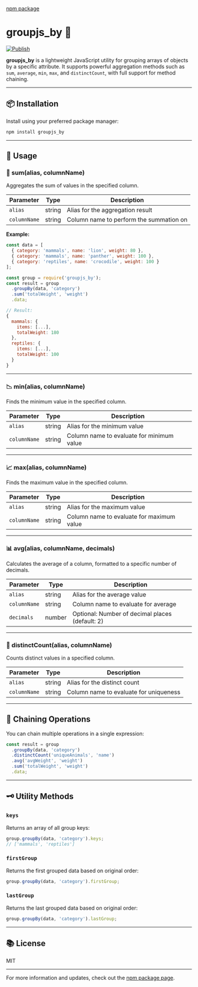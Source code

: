 
[npm package](https://www.npmjs.com/package/groupjs_by)

# groupjs_by 🚀

[![Publish](https://github.com/juli04guilar/groupBy/actions/workflows/publish.yml/badge.svg?branch=master)](https://github.com/juli04guilar/groupBy/actions/workflows/publish.yml)

**groupjs_by** is a lightweight JavaScript utility for grouping arrays of objects by a specific attribute. It supports powerful aggregation methods such as `sum`, `average`, `min`, `max`, and `distinctCount`, with full support for method chaining.

---

## 📦 Installation

Install using your preferred package manager:

```bash
npm install groupjs_by
```

---

## 🚀 Usage

### 🔢 sum(alias, columnName)

Aggregates the sum of values in the specified column.

| Parameter   | Type   | Description                                |
|------------|--------|--------------------------------------------|
| `alias`    | string | Alias for the aggregation result           |
| `columnName` | string | Column name to perform the summation on    |

**Example:**

```js
const data = [
  { category: 'mammals', name: 'lion', weight: 80 },
  { category: 'mammals', name: 'panther', weight: 100 },
  { category: 'reptiles', name: 'crocodile', weight: 100 }
];

const group = require('groupjs_by');
const result = group
  .groupBy(data, 'category')
  .sum('totalWeight', 'weight')
  .data;

// Result:
{
  mammals: {
    items: [...],
    totalWeight: 180
  },
  reptiles: {
    items: [...],
    totalWeight: 100
  }
}
```

---

### 📉 min(alias, columnName)

Finds the minimum value in the specified column.

| Parameter   | Type   | Description                              |
|------------|--------|------------------------------------------|
| `alias`    | string | Alias for the minimum value              |
| `columnName` | string | Column name to evaluate for minimum value |

---

### 📈 max(alias, columnName)

Finds the maximum value in the specified column.

| Parameter   | Type   | Description                              |
|------------|--------|------------------------------------------|
| `alias`    | string | Alias for the maximum value              |
| `columnName` | string | Column name to evaluate for maximum value |

---

### 📊 avg(alias, columnName, decimals)

Calculates the average of a column, formatted to a specific number of decimals.

| Parameter   | Type   | Description                                                    |
|------------|--------|----------------------------------------------------------------|
| `alias`    | string | Alias for the average value                                    |
| `columnName` | string | Column name to evaluate for average                           |
| `decimals` | number | Optional: Number of decimal places (default: 2)                |

---

### 🔢 distinctCount(alias, columnName)

Counts distinct values in a specified column.

| Parameter   | Type   | Description                              |
|------------|--------|------------------------------------------|
| `alias`    | string | Alias for the distinct count             |
| `columnName` | string | Column name to evaluate for uniqueness   |

---

## 🔗 Chaining Operations

You can chain multiple operations in a single expression:

```js
const result = group
  .groupBy(data, 'category')
  .distinctCount('uniqueAnimals', 'name')
  .avg('avgWeight', 'weight')
  .sum('totalWeight', 'weight')
  .data;
```

---

## 🗝️ Utility Methods

### `keys`

Returns an array of all group keys:

```js
group.groupBy(data, 'category').keys;
// ['mammals', 'reptiles']
```

### `firstGroup`

Returns the first grouped data based on original order:

```js
group.groupBy(data, 'category').firstGroup;
```

### `lastGroup`

Returns the last grouped data based on original order:

```js
group.groupBy(data, 'category').lastGroup;
```

---

## 📚 License

MIT

---

For more information and updates, check out the [npm package page](https://www.npmjs.com/package/groupjs_by).

